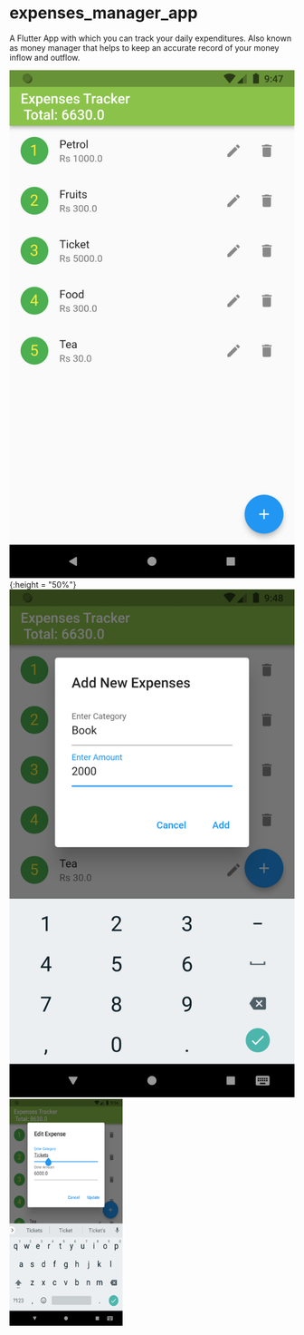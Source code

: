 # expenses_manager_app

A Flutter App with which you can track your daily expenditures. Also known as money manager that helps to keep an accurate record of your money inflow and outflow.



![image description](assets/exp1.png){:height = "50%"}
![image description](assets/exp2.png)
<img src="assets/exp3.png" width="200" height="400" />
